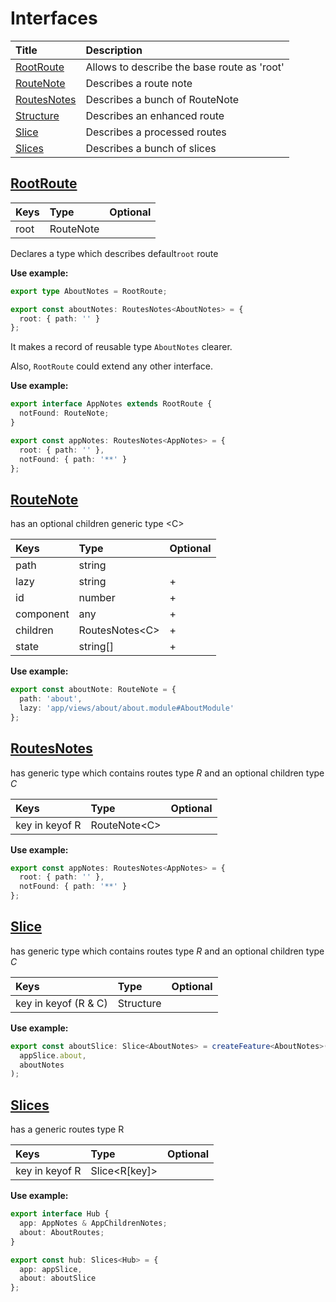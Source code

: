 # Interfaces

| Title | Description |
| :--- | :--- |
| [RootRoute](interfaces.md#rootroute) | Allows to describe the base route as 'root' |
| [RouteNote](interfaces.md#routenote) | Describes a route note |
| [RoutesNotes](interfaces.md#routesnotes) | Describes a bunch of RouteNote |
| [Structure](interfaces.md#structure) | Describes an enhanced route |
| [Slice](interfaces.md#slice) | Describes a processed routes |
| [Slices](interfaces.md#slices) | Describes a bunch of slices |

## [RootRoute](interfaces.md#rootroute)

| Keys | Type | Optional |
| :--- | :--- | :--- |
| root | RouteNote |  |

Declares a type which describes default`root` route

**Use example:**

```typescript
export type AboutNotes = RootRoute;

export const aboutNotes: RoutesNotes<AboutNotes> = {
  root: { path: '' }
};
```

 It makes a record of reusable type `AboutNotes` clearer.

Also, `RootRoute` could extend any other interface.

**Use example:**

```typescript
export interface AppNotes extends RootRoute {
  notFound: RouteNote;
}

export const appNotes: RoutesNotes<AppNotes> = {
  root: { path: '' },
  notFound: { path: '**' }
};
```

##  [RouteNote](interfaces.md#routenote)

has an optional children generic type &lt;C&gt;

| Keys | Type | Optional |
| :--- | :--- | :--- |
| path | string |  |
| lazy | string | + |
| id | number | + |
| component | any | + |
| children | RoutesNotes&lt;C&gt; | + |
| state | string\[\] | + |

**Use example:**

```typescript
export const aboutNote: RouteNote = {
  path: 'about',
  lazy: 'app/views/about/about.module#AboutModule'
};
```

##  [RoutesNotes](interfaces.md#routesnotes)

has generic type which contains routes type _R_ and an optional children type _C_

| Keys | Type | Optional |
| :--- | :--- | :--- |
| key in keyof R | RouteNote&lt;C&gt; |  |

**Use example:**

```typescript
export const appNotes: RoutesNotes<AppNotes> = {
  root: { path: '' },
  notFound: { path: '**' }
};
```

## [Slice](interfaces.md#slice)

has generic type which contains routes type _R_ and an optional children type _C_

| Keys | Type | Optional |
| :--- | :--- | :--- |
| key in keyof \(R & C\) | Structure |  |

**Use example:**

```typescript
export const aboutSlice: Slice<AboutNotes> = createFeature<AboutNotes>(
  appSlice.about,
  aboutNotes
);
```

##  [Slices](interfaces.md#slices)

has a generic routes type R

| Keys | Type | Optional |
| :--- | :--- | :--- |
| key in keyof R | Slice&lt;R\[key\]&gt; |  |

**Use example:**

```typescript
export interface Hub {
  app: AppNotes & AppChildrenNotes;
  about: AboutRoutes;
}

export const hub: Slices<Hub> = {
  app: appSlice,
  about: aboutSlice
};
```

